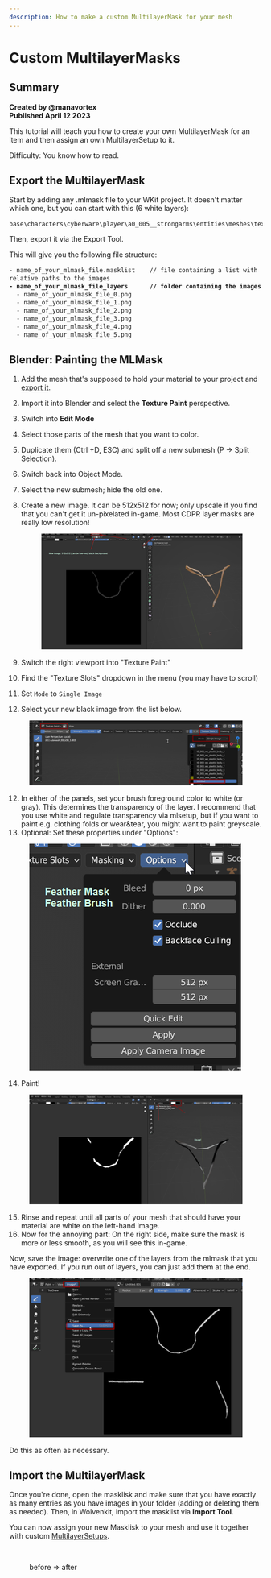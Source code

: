 ```yaml
---
description: How to make a custom MultilayerMask for your mesh
---
```


# Custom MultilayerMasks

## Summary <a href="#summary" id="summary"></a>

**Created by @manavortex**\
**Published April 12 2023**

This tutorial will teach you how to create your own MultilayerMask for an item and then assign an own MultilayerSetup to it.&#x20;

Difficulty: You know how to read.

<!-- {% hint style="info" %}
To find out what an MLMask does, see [here](../modding-cyberpunk-2077/materials-how-to-configure-them/multilayered.md#what-is-the-mlmask). \
To learn about MLSetups, see [here](../modding-cyberpunk-2077/materials-how-to-configure-them/multilayered.md#what-is-the-mlsetup).
{% endhint %} -->

## Export the MultilayerMask

Start by adding any .mlmask file to your WKit project. It doesn't matter which one, but you can start with this (6 white layers):

```
base\characters\cyberware\player\a0_005__strongarms\entities\meshes\textures\white.mlmask
```

Then, export it via the Export Tool.&#x20;

This will give you the following file structure:

<pre><code>- name_of_your_mlmask_file.masklist    // file containing a list with relative paths to the images
<strong>- name_of_your_mlmask_file_layers      // folder containing the images 
</strong>  - name_of_your_mlmask_file_0.png
  - name_of_your_mlmask_file_1.png
  - name_of_your_mlmask_file_2.png
  - name_of_your_mlmask_file_3.png
  - name_of_your_mlmask_file_4.png
  - name_of_your_mlmask_file_5.png
</code></pre>

## Blender: Painting the MLMask



1. Add the mesh that's supposed to hold your material to your project and [export it](../3d-modelling/exporting-and-importing-meshes/#exporting-the-mesh).&#x20;
2. Import it into Blender and select the **Texture Paint** perspective.
3. Switch into **Edit Mode**&#x20;
4. Select those parts of the mesh that you want to color.&#x20;
5. Duplicate them (Ctrl +D, ESC) and split off a new submesh (P -> Split Selection).
6. Switch back into Object Mode.&#x20;
7. Select the new submesh; hide the old one.
8.  Create a new image. It can be 512x512 for now; only upscale if you find that you can't get it un-pixelated in-game. Most CDPR layer masks are really low resolution!

    <figure><img src="../../.gitbook/assets/custom_mlmask_1.png" alt=""><figcaption></figcaption></figure>
9. Switch the right viewport into "Texture Paint"
10. Find the "Texture Slots" dropdown in the menu (you may have to scroll)
11. Set `Mode` to `Single Image`
12. Select your new black image from the list below.

<figure><img src="../../.gitbook/assets/custom_mlmask_2.png" alt=""><figcaption></figcaption></figure>

12. In either of the panels, set your brush foreground color to white (or gray). This determines the transparency of the layer. I recommend that you use white and regulate transparency via mlsetup, but if you want to paint e.g. clothing folds or wear\&tear, you might want to paint greyscale.
13. Optional: Set these properties under "Options":

<figure><img src="../../.gitbook/assets/custom_mlmask_feather.png" alt=""><figcaption></figcaption></figure>

14. Paint!

<figure><img src="../../.gitbook/assets/custom_mlmask_3.png" alt=""><figcaption></figcaption></figure>

15. Rinse and repeat until all parts of your mesh that should have your material are white on the left-hand image.&#x20;
16. Now for the annoying part: On the right side, make sure the mask is more or less smooth, as you will see this in-game.

Now, save the image: overwrite one of the layers from the mlmask that you have exported. If you run out of layers, you can just add them at the end.

<!-- {% hint style="danger" %}
The game assumes that layer 1 is white, so start exporting over layers >0
{% endhint %} -->

<figure><img src="../../.gitbook/assets/2023-04-12 20_54_54-Blender.png" alt=""><figcaption></figcaption></figure>

Do this as often as necessary.&#x20;

## Import the MultilayerMask

Once you're done, open the masklisk and make sure that you have exactly as many entries as you have images in your folder (adding or deleting them as needed). Then, in Wolvenkit, import the masklist via **Import Tool**.

<!-- {% hint style="danger" %}
All images in the multilayer mask need to have the same resolution. Otherwise, it will crash your game.
{% endhint %} -->

You can now assign your new Masklisk to your mesh and use it together with custom [MultilayerSetups](../modding-cyberpunk-2077/materials-how-to-configure-them/multilayered.md#what-is-the-mlsetup).&#x20;

<figure><img src="../../.gitbook/assets/mlsetup_before_after.png" alt=""><figcaption><p>before => after</p></figcaption></figure>

